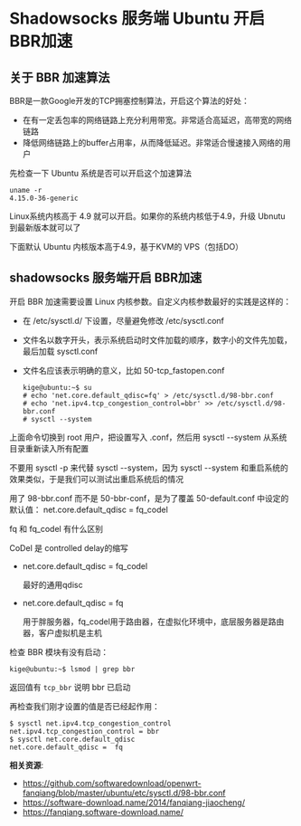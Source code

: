Shadowsocks 服务端 Ubuntu 开启BBR加速
===========================

关于 BBR 加速算法
-------------

BBR是一款Google开发的TCP拥塞控制算法，开启这个算法的好处：

- 在有一定丢包率的网络链路上充分利用带宽。非常适合高延迟，高带宽的网络链路
- 降低网络链路上的buffer占用率，从而降低延迟。非常适合慢速接入网络的用户

先检查一下 Ubuntu 系统是否可以开启这个加速算法

    uname -r
    4.15.0-36-generic

Linux系统内核高于 4.9 就可以开启。如果你的系统内核低于4.9，升级 Ubnutu 到最新版本就可以了

下面默认 Ubuntu 内核版本高于4.9，基于KVM的 VPS（包括DO）

shadowsocks 服务端开启 BBR加速
---------------------

开启 BBR 加速需要设置 Linux 内核参数。自定义内核参数最好的实践是这样的：

- 在 /etc/sysctl.d/ 下设置，尽量避免修改 /etc/sysctl.conf
- 文件名以数字开头，表示系统启动时文件加载的顺序，数字小的文件先加载，最后加载 sysctl.conf
- 文件名应该表示明确的意义，比如 50-tcp_fastopen.conf

      kige@ubuntu:~$ su
      # echo 'net.core.default_qdisc=fq' > /etc/sysctl.d/98-bbr.conf
      # echo 'net.ipv4.tcp_congestion_control=bbr' >> /etc/sysctl.d/98-bbr.conf
      # sysctl --system

上面命令切换到 root 用户，把设置写入 .conf，然后用 sysctl --system 从系统目录重新读入所有配置

不要用 sysctl -p 来代替 sysctl --system，因为 sysctl --system 和重启系统的效果类似，于是我们可以测试出重启系统后的情况

用了 98-bbr.conf 而不是 50-bbr-conf，是为了覆盖 50-default.conf 中设定的默认值： net.core.default_qdisc =  fq_codel

 fq 和 fq_codel 有什么区别

 CoDel 是 controlled delay的缩写

- net.core.default_qdisc = fq_codel

    最好的通用qdisc

- net.core.default_qdisc = fq

    用于胖服务器，fq_codel用于路由器，在虚拟化环境中，底层服务器是路由器，客户虚拟机是主机

检查 BBR 模块有没有启动：

    kige@ubuntu:~$ lsmod | grep bbr

返回值有 `tcp_bbr` 说明 bbr 已启动

再检查我们刚才设置的值是否已经起作用：

    $ sysctl net.ipv4.tcp_congestion_control
    net.ipv4.tcp_congestion_control = bbr
    $ sysctl net.core.default_qdisc
    net.core.default_qdisc =  fq

**相关资源**:

- https://github.com/softwaredownload/openwrt-fanqiang/blob/master/ubuntu/etc/sysctl.d/98-bbr.conf
- https://software-download.name/2014/fanqiang-jiaocheng/
- https://fanqiang.software-download.name/